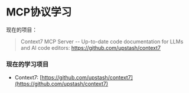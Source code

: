 # MCP协议学习

现在的项目：

>Context7 MCP Server -- Up-to-date code documentation for LLMs and AI code editors: https://github.com/upstash/context7


### 现在的学习项目

- Context7: [https://github.com/upstash/context7](https://github.com/upstash/context7)